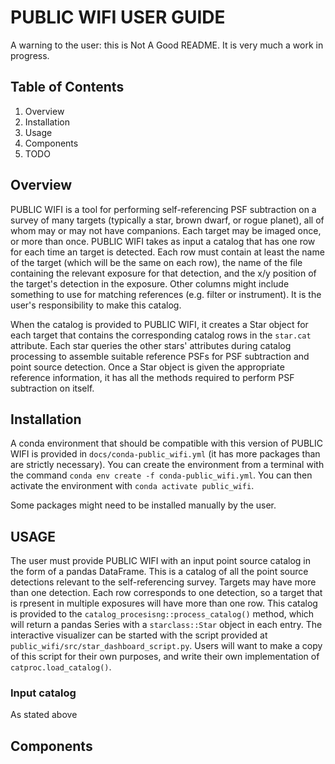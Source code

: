 PUBLIC WIFI USER GUIDE
======================

A warning to the user: this is Not A Good README. It is very much a work in progress.


Table of Contents
-----------------
1. Overview
1. Installation
1. Usage
1. Components
1. TODO



Overview
--------

PUBLIC WIFI is a tool for performing self-referencing PSF subtraction on a
survey of many targets (typically a star, brown dwarf, or rogue planet), all of
whom may or may not have companions. Each target may be imaged once, or more
than once. PUBLIC WIFI takes as input a catalog that has one row for each time
an target is detected. Each row must contain at least the name of the target
(which will be the same on each row), the name of the file containing the
relevant exposure for that detection, and the x/y position of the target's
detection in the exposure. Other columns might include something to use for
matching references (e.g. filter or instrument). It is the user's
responsibility to make this catalog.

When the catalog is provided to PUBLIC WIFI, it creates a Star object for each
target that contains the corresponding catalog rows in the `star.cat` attribute.
Each star queries the other stars' attributes during catalog processing to
assemble suitable reference PSFs for PSF subtraction and point source detection.
Once a Star object is given the appropriate reference information, it has all
the methods required to perform PSF subtraction on itself.

Installation
------------

A conda environment that should be compatible with this version of PUBLIC WIFI
is provided in ``docs/conda-public_wifi.yml`` (it has more packages than
are strictly necessary). You can create the environment from a terminal
with the command ``conda env create -f conda-public_wifi.yml``. You can
then activate the environment with ``conda activate public_wifi``.

Some packages might need to be installed manually by the user.

USAGE
-----

The user must provide PUBLIC WIFI with an input point source catalog in the form of a pandas DataFrame. This is a catalog of all the point source detections relevant to the self-referencing survey. Targets may have more than one detection. Each row corresponds to one detection, so a target that is rpresent in multiple exposures will have more than one row. This catalog is provided to the `catalog_procesisng::process_catalog()` method, which will return a pandas Series with a `starclass::Star` object in each entry. The interactive visualizer can be started with the script provided at `public_wifi/src/star_dashboard_script.py`. Users will want to make a copy of this script for their own purposes, and write their own implementation of `catproc.load_catalog()`.
 
### Input catalog ###

As stated above

Components
----------



